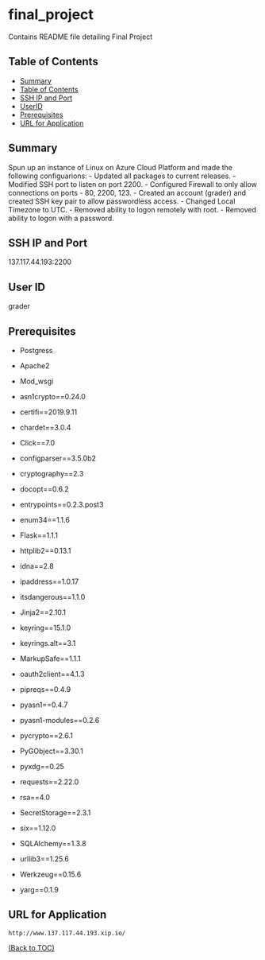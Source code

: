 # final_project
Contains README file detailing Final Project

## Table of Contents

- [Summary](#Summary)
- [Table of Contents](#table-of-contents)
- [SSH IP and Port](#SSH-IP-and-Port)
- [UserID](#User-ID)
- [Prerequisites](#Prerequisites)
- [URL for Application](#URL-for-Application)

## Summary

Spun up an instance of Linux on Azure Cloud Platform and made the following configuarions:
     - Updated all packages to current releases.
     - Modified SSH port to listen on port 2200.
     - Configured Firewall to only allow connections on ports - 80, 2200, 123.
     - Created an account (grader) and created SSH key pair to allow passwordless access.
     - Changed Local Timezone to UTC.
     - Removed ability to logon remotely with root.
     - Removed ability to logon with a password.
     
     
     
## SSH IP and Port

137.117.44.193:2200

## User ID

grader

## Prerequisites

* Postgress
* Apache2
* Mod_wsgi

* asn1crypto==0.24.0
* certifi==2019.9.11
* chardet==3.0.4
* Click==7.0
* configparser==3.5.0b2
* cryptography==2.3
* docopt==0.6.2
* entrypoints==0.2.3.post3
* enum34==1.1.6
* Flask==1.1.1
* httplib2==0.13.1
* idna==2.8
* ipaddress==1.0.17
* itsdangerous==1.1.0
* Jinja2==2.10.1
* keyring==15.1.0
* keyrings.alt==3.1
* MarkupSafe==1.1.1
* oauth2client==4.1.3
* pipreqs==0.4.9
* pyasn1==0.4.7
* pyasn1-modules==0.2.6
* pycrypto==2.6.1
* PyGObject==3.30.1
* pyxdg==0.25
* requests==2.22.0
* rsa==4.0
* SecretStorage==2.3.1
* six==1.12.0
* SQLAlchemy==1.3.8
* urllib3==1.25.6
* Werkzeug==0.15.6
* yarg==0.1.9


## URL for Application

```
http://www.137.117.44.193.xip.io/
```


[(Back to TOC)](#table-of-contents)
